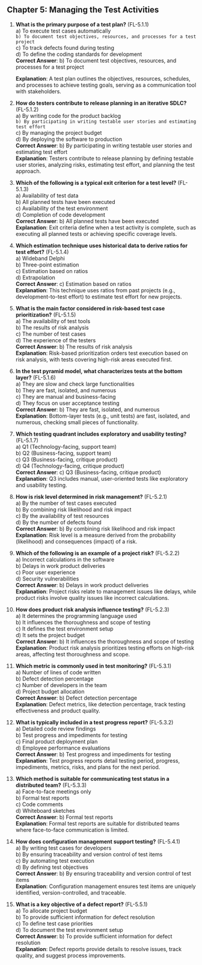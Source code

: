 
## Chapter 5: Managing the Test Activities

1.  **What is the primary purpose of a test plan?** (FL-5.1.1)  
    a) To execute test cases automatically  
  ` b) To document test objectives, resources, and processes for a test project `  
    c) To track defects found during testing  
    d) To define the coding standards for development  
    **Correct Answer**: b) To document test objectives, resources, and processes for a test project
    
    **Explanation**: A test plan outlines the objectives, resources, schedules, and processes to achieve testing goals, serving as a communication tool with stakeholders.
    
3.  **How do testers contribute to release planning in an iterative SDLC?** (FL-5.1.2)  
    a) By writing code for the product backlog  
   `b) By participating in writing testable user stories and estimating test effort`      
    c) By managing the project budget  
    d) By deploying the software to production  
    **Correct Answer**: b) By participating in writing testable user stories and estimating test effort  
    **Explanation**: Testers contribute to release planning by defining testable user stories, analyzing risks, estimating test effort, and planning the test approach.
    
4.  **Which of the following is a typical exit criterion for a test level?** (FL-5.1.3)  
    a) Availability of test data  
    b) All planned tests have been executed  
    c) Availability of the test environment  
    d) Completion of code development  
    **Correct Answer**: b) All planned tests have been executed  
    **Explanation**: Exit criteria define when a test activity is complete, such as executing all planned tests or achieving specific coverage levels.
    
5.  **Which estimation technique uses historical data to derive ratios for test effort?** (FL-5.1.4)  
    a) Wideband Delphi  
    b) Three-point estimation  
    c) Estimation based on ratios  
    d) Extrapolation  
    **Correct Answer**: c) Estimation based on ratios  
    **Explanation**: This technique uses ratios from past projects (e.g., development-to-test effort) to estimate test effort for new projects.
    
6.  **What is the main factor considered in risk-based test case prioritization?** (FL-5.1.5)  
    a) The availability of test tools  
    b) The results of risk analysis  
    c) The number of test cases  
    d) The experience of the testers  
    **Correct Answer**: b) The results of risk analysis  
    **Explanation**: Risk-based prioritization orders test execution based on risk analysis, with tests covering high-risk areas executed first.
    
7.  **In the test pyramid model, what characterizes tests at the bottom layer?** (FL-5.1.6)  
    a) They are slow and check large functionalities  
    b) They are fast, isolated, and numerous  
    c) They are manual and business-facing  
    d) They focus on user acceptance testing  
    **Correct Answer**: b) They are fast, isolated, and numerous  
    **Explanation**: Bottom-layer tests (e.g., unit tests) are fast, isolated, and numerous, checking small pieces of functionality.
    
8.  **Which testing quadrant includes exploratory and usability testing?** (FL-5.1.7)  
    a) Q1 (Technology-facing, support team)  
    b) Q2 (Business-facing, support team)  
    c) Q3 (Business-facing, critique product)  
    d) Q4 (Technology-facing, critique product)  
    **Correct Answer**: c) Q3 (Business-facing, critique product)  
    **Explanation**: Q3 includes manual, user-oriented tests like exploratory and usability testing.
    
9.  **How is risk level determined in risk management?** (FL-5.2.1)  
    a) By the number of test cases executed  
    b) By combining risk likelihood and risk impact  
    c) By the availability of test resources  
    d) By the number of defects found  
    **Correct Answer**: b) By combining risk likelihood and risk impact  
    **Explanation**: Risk level is a measure derived from the probability (likelihood) and consequences (impact) of a risk.
    
10.  **Which of the following is an example of a project risk?** (FL-5.2.2)  
    a) Incorrect calculations in the software  
    b) Delays in work product deliveries  
    c) Poor user experience  
    d) Security vulnerabilities  
    **Correct Answer**: b) Delays in work product deliveries  
    **Explanation**: Project risks relate to management issues like delays, while product risks involve quality issues like incorrect calculations.
    
11.  **How does product risk analysis influence testing?** (FL-5.2.3)  
    a) It determines the programming language used  
    b) It influences the thoroughness and scope of testing  
    c) It defines the test environment setup  
    d) It sets the project budget  
    **Correct Answer**: b) It influences the thoroughness and scope of testing  
    **Explanation**: Product risk analysis prioritizes testing efforts on high-risk areas, affecting test thoroughness and scope.
    
12.  **Which metric is commonly used in test monitoring?** (FL-5.3.1)  
    a) Number of lines of code written  
    b) Defect detection percentage  
    c) Number of developers in the team  
    d) Project budget allocation  
    **Correct Answer**: b) Defect detection percentage  
    **Explanation**: Defect metrics, like detection percentage, track testing effectiveness and product quality.
    
13.  **What is typically included in a test progress report?** (FL-5.3.2)  
    a) Detailed code review findings  
    b) Test progress and impediments for testing  
    c) Final product deployment plan  
    d) Employee performance evaluations  
    **Correct Answer**: b) Test progress and impediments for testing  
    **Explanation**: Test progress reports detail testing period, progress, impediments, metrics, risks, and plans for the next period.
    
14.  **Which method is suitable for communicating test status in a distributed team?** (FL-5.3.3)  
    a) Face-to-face meetings only  
    b) Formal test reports  
    c) Code comments  
    d) Whiteboard sketches  
    **Correct Answer**: b) Formal test reports  
    **Explanation**: Formal test reports are suitable for distributed teams where face-to-face communication is limited.
    
15.  **How does configuration management support testing?** (FL-5.4.1)  
    a) By writing test cases for developers  
    b) By ensuring traceability and version control of test items  
    c) By automating test execution  
    d) By defining test objectives  
    **Correct Answer**: b) By ensuring traceability and version control of test items  
    **Explanation**: Configuration management ensures test items are uniquely identified, version-controlled, and traceable.
    
16.  **What is a key objective of a defect report?** (FL-5.5.1)  
    a) To allocate project budget  
    b) To provide sufficient information for defect resolution  
    c) To define test case priorities  
    d) To document the test environment setup  
    **Correct Answer**: b) To provide sufficient information for defect resolution  
    **Explanation**: Defect reports provide details to resolve issues, track quality, and suggest process improvements.
